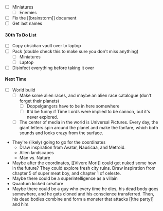 - [ ] Miniatures 
	- [ ] Enemies
- [ ] Fix the [[brainstorm]] document
- [ ] Get last names

#### **30th To Do List**
- [ ] Copy obsidian vault over to laptop
- [ ] Pack (double check this to make sure you don't miss anything)
	- [ ] Miniatures
	- [ ] Laptop
- [ ] Disinfect everything before taking it over

#### **Next Time**
- [ ] World build
	- [ ] Make some alien races, and maybe an alien race catalogue (don't forget their planets)
		- [ ] Doppelgangers have to be in here somewhere
		- [ ] It'd be funny if Time Lords were implied to be cannon, but it's never explored.
	- [ ] The center of media in the world is Universal Pictures. Every day, the giant letters spin around the planet and make the fanfare, which both sounds and looks crazy from the surface.

- They're (likely) going to go for the coordinates
	- Draw inspiration from Avatar, Nausicaa, and Metroid. 
	- Alien landscapes
	- Man vs. Nature
- Maybe after the coordinates, [[Vivere Mori]] could get nuked some how in the future? They could explore fresh city ruins. Draw inspiration from chapter 5 of super meat boy, and chapter 1 of celeste. 
- Maybe there could be a superintelligence as a villain
- Quantum locked creature
- Maybe there could be a guy who every time he dies, his dead body goes somewhere, and he gets cloned and his conscience transferred. Then, his dead bodies combine and form a monster that attacks [[the party]] and him. 